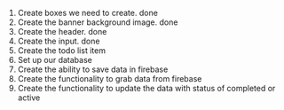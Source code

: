 1. Create boxes we need to create. done
2. Create the banner background image. done
3. Create the header. done
4. Create the input. done
5. Create the todo list item
6. Set up our database
7. Create the ability to save data in firebase
8. Create the functionality to grab data from firebase
9. Create the functionality to update the data with status of completed or active
